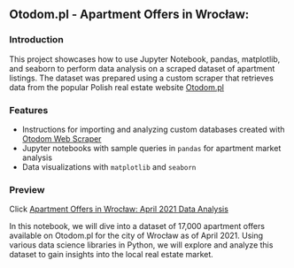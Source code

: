## Otodom.pl - Apartment Offers in Wrocław:

### Introduction

This project showcases how to use Jupyter Notebook, pandas, matplotlib, and seaborn to perform data analysis on a scraped dataset of apartment listings. The dataset was prepared using a custom scraper that retrieves data from the popular Polish real estate website [Otodom.pl](https://Otodom.pl)


### Features
- Instructions for importing and analyzing custom databases created with [Otodom Web Scraper](https://github.com/BartoszTonia/otodom_scraper)
- Jupyter notebooks with sample queries in `pandas` for apartment market analysis
- Data visualizations with `matplotlib` and `seaborn`

### Preview 

Click [Apartment Offers in Wrocław: April 2021 Data Analysis](https://nbviewer.jupyter.org/github/BartoszTonia/otodom_notebook/blob/master/sell_apartment_overview.ipynb) 

In this notebook, we will dive into a dataset of 17,000 apartment offers available on Otodom.pl for the city of Wrocław as of April 2021. Using various data science libraries in Python, we will explore and analyze this dataset to gain insights into the local real estate market. 








